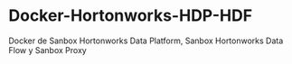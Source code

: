 # Docker-Hortonworks-HDP-HDF
Docker de Sanbox Hortonworks Data Platform, Sanbox Hortonworks Data Flow y Sanbox Proxy
